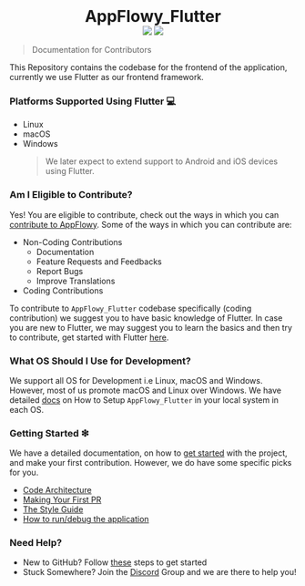 <h1 align="center" style="margin:0"> AppFlowy_Flutter</h1>
<div align="center">
  <img src="https://img.shields.io/badge/Flutter-v3.7.5-blue"/>
  <img src="https://img.shields.io/badge/Rust-v1.65-orange"/>
</div>

> Documentation for Contributors

This Repository contains the codebase for the frontend of the application, currently we use Flutter as our frontend framework.

### Platforms Supported Using Flutter 💻

- Linux
- macOS
- Windows
  > We later expect to extend support to Android and iOS devices using Flutter.

### Am I Eligible to Contribute?

Yes! You are eligible to contribute, check out the ways in which you can [contribute to AppFlowy](https://appflowy.gitbook.io/docs/essential-documentation/contribute-to-appflowy/contributing-to-appflowy). Some of the ways in which you can contribute are:

- Non-Coding Contributions
  - Documentation
  - Feature Requests and Feedbacks
  - Report Bugs
  - Improve Translations
- Coding Contributions

To contribute to `AppFlowy_Flutter` codebase specifically (coding contribution) we suggest you to have basic knowledge of Flutter. In case you are new to Flutter, we may suggest you to learn the basics and then try to contribute, get started with Flutter [here](https://flutter.dev/docs/get-started/codelab).

### What OS Should I Use for Development?

We support all OS for Development i.e Linux, macOS and Windows. However, most of us promote macOS and Linux over Windows. We have detailed [docs](https://appflowy.gitbook.io/docs/essential-documentation/contribute-to-appflowy/software-contributions/environment-setup) on How to Setup `AppFlowy_Flutter` in your local system in each OS.

### Getting Started ❇

We have a detailed documentation, on how to [get started](https://appflowy.gitbook.io/docs/essential-documentation/contribute-to-appflowy/contributing-to-appflowy) with the project, and make your first contribution. However, we do have some specific picks for you.

- [Code Architecture](https://appflowy.gitbook.io/docs/essential-documentation/contribute-to-appflowy/architecture/frontend/frontend/codemap)
- [Making Your First PR](https://appflowy.gitbook.io/docs/essential-documentation/contribute-to-appflowy/software-contributions/submitting-code/submitting-your-first-pull-request)
- [The Style Guide](https://appflowy.gitbook.io/docs/essential-documentation/contribute-to-appflowy/software-contributions/submitting-code/style-guides)
- [How to run/debug the application](https://appflowy.gitbook.io/docs/essential-documentation/contribute-to-appflowy/software-contributions/launcher-and-tasks)

### Need Help?

- New to GitHub? Follow [these](https://appflowy.gitbook.io/docs/essential-documentation/contribute-to-appflowy/software-contributions/submitting-code/setting-up-your-repositories) steps to get started
- Stuck Somewhere? Join the [Discord](https://discord.gg/9Q2xaN37tV) Group and we are there to help you!

<!--
## release check
1. [entitlements](https://flutter.dev/desktop#setting-up-entitlements)
2. [symbols stripped](https://flutter.dev/docs/development/platform-integration/c-interop) -->

